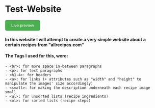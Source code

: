 # Test-Website

<a href="[https://www.example.com](https://laptique.github.io/odin-recipes/index.html)" target="_blank">
    <button style="background-color: #4CAF50; color: white; padding: 10px 20px; border: none; border-radius: 5px; cursor: pointer;">
        Live preview
    </button>
</a>



#### In this website I will attempt to create a very simple website about a certain recipes from "allrecipes.com"
#### The Tags I used for this, were:

```
- <br>: for more space in-between paragraphs
- <p>: for text paragraphs
- <h1-4>: for headers
- <a>: for links (+ attributes such as "width" and "height" to manipulate the images' size accordingly)
- <small>: for making the description underneath each recipe image small 
- <ul>: for unsorted lists (recipe ingredients)
- <ol>: for sorted lists (recipe steps)
```
